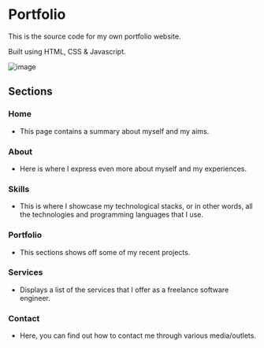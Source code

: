 # Portfolio

This is the source code for my own portfolio website.

Built using HTML, CSS & Javascript.

![image](https://github.com/AK1o9/portfolio/assets/96708800/a0c5c7da-35e1-4538-95fd-5146ed8c8362)

## Sections

### Home

- This page contains a summary about myself and my aims.

### About

- Here is where I express even more about myself and my experiences.

### Skills

- This is where I showcase my technological stacks, or in other words, all the technologies and programming languages that I use.

### Portfolio

- This sections shows off some of my recent projects.

### Services

- Displays a list of the services that I offer as a freelance software engineer.

### Contact

- Here, you can find out how to contact me through various media/outlets.
